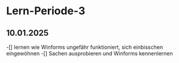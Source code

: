 # Lern-Periode-3

## 10.01.2025
-[] lernen wie Winforms ungefähr funktioniert, sich einbisschen eingewöhnen
-[] Sachen ausprobieren und Winforms kennenlernen
